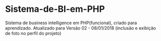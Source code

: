 # Sistema-de-BI-em-PHP
Sistema de business intelligence em PHP(funcional), criado para aprendizado.
Atualizado para Versão 02 - 08/01/2018 (inclusão e exibição de foto no perfil do projeto)
